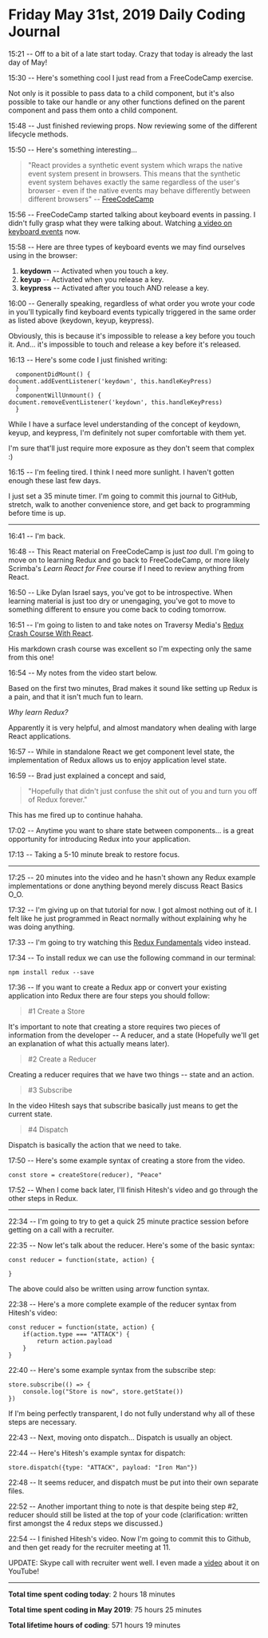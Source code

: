 # Friday May 31st, 2019 Daily Coding Journal

15:21 -- Off to a bit of a late start today. Crazy that today is already the last day of May!

15:30 -- Here's something cool I just read from a FreeCodeCamp exercise. 

Not only is it possible to pass data to a child component, but it's also possible to take our handle or any other functions defined on the parent component and pass them onto a child component.

15:48 -- Just finished reviewing props. Now reviewing some of the different lifecycle methods.

15:50 -- Here's something interesting... 
> "React provides a synthetic event system which wraps the native event system present in browsers. This means that the synthetic event system behaves exactly the same regardless of the user's browser - even if the native events may behave differently between different browsers" -- [FreeCodeCamp](https://learn.freecodecamp.org/front-end-libraries/react/add-event-listeners)

15:56 -- FreeCodeCamp started talking about keyboard events in passing. I didn't fully grasp what they were talking about. Watching [a video on keyboard events](https://www.youtube.com/watch?v=5-koI06rmcA) now.

15:58 -- Here are three types of keyboard events we may find ourselves using in the browser:
1. **keydown** -- Activated when you touch a key.
1. **keyup** -- Activated when you release a key.
1. **keypress** -- Activated after you touch AND release a key.

16:00 -- Generally speaking, regardless of what order you wrote your code in you'll typically find keyboard events typically triggered in the same order as listed above (keydown, keyup, keypress).

Obviously, this is because it's impossible to release a key before you touch it. And... it's impossible to touch and release a key before it's released.

16:13 -- Here's some code I just finished writing:
```
  componentDidMount() {
document.addEventListener('keydown', this.handleKeyPress)
  }
  componentWillUnmount() {
document.removeEventListener('keydown', this.handleKeyPress)
  }
```
While I have a surface level understanding of the concept of keydown, keyup, and keypress, I'm definitely not super comfortable with them yet.

I'm sure that'll just require more exposure as they don't seem that complex :)

16:15 -- I'm feeling tired. I think I need more sunlight. I haven't gotten enough these last few days.

I just set a 35 minute timer. I'm going to commit this journal to GitHub, stretch, walk to another convenience store, and get back to programming before time is up.
___
16:41 -- I'm back. 

16:48 -- This React material on FreeCodeCamp is just *too* dull. I'm going to move on to learning Redux and go back to FreeCodeCamp, or more likely Scrimba's *Learn React for Free* course if I need to review anything from React. 

16:50 -- Like Dylan Israel says, you've got to be introspective. When learning material is just too dry or unengaging, you've got to move to something different to ensure you come back to coding tomorrow.

16:51 -- I'm going to listen to and take notes on Traversy Media's [Redux Crash Course With React](https://www.youtube.com/watch?v=93p3LxR9xfM).

His markdown crash course was excellent so I'm expecting only the same from this one!

16:54 -- My notes from the video start below.

Based on the first two minutes, Brad makes it sound like setting up Redux is a pain, and that it isn't much fun to learn.

*Why learn Redux?*

Apparently it is very helpful, and almost mandatory when dealing with large React applications.

16:57 -- While in standalone React we get component level state, the implementation of Redux allows us to enjoy application level state.

16:59 -- Brad just explained a concept and said, 
>"Hopefully that didn't just confuse the shit out of you and turn you off of Redux forever."

This has me fired up to continue hahaha.

17:02 -- Anytime you want to share state between components... is a great opportunity for introducing Redux into your application.

17:13 -- Taking a 5-10 minute break to restore focus.

___
17:25 -- 20 minutes into the video and he hasn't shown any Redux example implementations or done anything beyond merely discuss React Basics O_O.

17:32 -- I'm giving up on that tutorial for now. I got almost nothing out of it. I felt like he just programmed in React normally without explaining why he was doing anything.

17:33 -- I'm going to try watching this [Redux Fundamentals](https://www.youtube.com/watch?v=0ix_QLPkYhI) video instead.

17:34 -- To install redux we can use the following command in our terminal:
```
npm install redux --save
```

17:36 -- If you want to create a Redux app or convert your existing application into Redux there are four steps you should follow:
>#1 Create a Store

It's important to note that creating a store requires two pieces of information from the developer -- A reducer, and a state (Hopefully we'll get an explanation of what this actually means later).

>#2 Create a Reducer
       
Creating a reducer requires that we have two things -- state and an action.

>#3 Subscribe

In the video Hitesh says that subscribe basically just means to get the current state.

>#4 Dispatch

Dispatch is basically the action that we need to take.

17:50 -- Here's some example syntax of creating a store from the video.
``` 
const store = createStore(reducer), "Peace"
```
17:52 -- When I come back later, I'll finish Hitesh's video and go through the other steps in Redux.
___
22:34 -- I'm going to try to get a quick 25 minute practice session before getting on a call with a recruiter.

22:35 -- Now let's talk about the reducer. Here's some of the basic syntax:
```
const reducer = function(state, action) {

}
```
The above could also be written using arrow function syntax.

22:38 -- Here's a more complete example of the reducer syntax from Hitesh's video:
```
const reducer = function(state, action) {
    if(action.type === "ATTACK") {
        return action.payload
    }
}
```

22:40 -- Here's some example syntax from the subscribe step:
```
store.subscribe(() => {
    console.log("Store is now", store.getState())
})
```
If I'm being perfectly transparent, I do not fully understand why all of these steps are necessary.

22:43 -- Next, moving onto dispatch... Dispatch is usually an object.

22:44 -- Here's Hitesh's example syntax for dispatch:

```
store.dispatch({type: "ATTACK", payload: "Iron Man"})
```

22:48 -- It seems reducer, and dispatch must be put into their own separate files.

22:52 -- Another important thing to note is that despite being step #2, reducer should still be listed at the top of your code (clarification: written first amongst the 4 redux steps we discussed.)

22:54 -- I finished Hitesh's video. Now I'm going to commit this to Github, and then get ready for the recruiter meeting at 11.

UPDATE: Skype call with recruiter went well. I even made a [video](https://www.youtube.com/watch?v=2OLKbww3oQ4) about it on YouTube! 

___
**Total time spent coding today**: 2 hours 18 minutes

**Total time spent coding  in May 2019**: 75 hours 25 minutes

**Total lifetime hours of coding**: 571 hours 19 minutes

